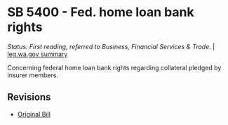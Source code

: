 # SB 5400 - Fed. home loan bank rights
*Status: First reading, referred to Business, Financial Services & Trade.* | [leg.wa.gov summary](https://app.leg.wa.gov/billsummary?BillNumber=5400&Year=2021)

Concerning federal home loan bank rights regarding collateral pledged by insurer members.

## Revisions
* [Original Bill](1/)